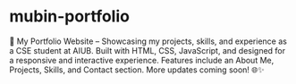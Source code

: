 # mubin-portfolio
🚀 My Portfolio Website – Showcasing my projects, skills, and experience as a CSE student at AIUB. Built with HTML, CSS, JavaScript, and designed for a responsive and interactive experience. Features include an About Me, Projects, Skills, and Contact section. More updates coming soon! 🌐✨
